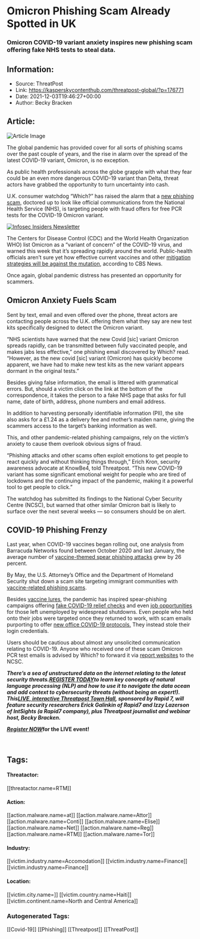 # Omicron Phishing Scam Already Spotted in UK
### Omicron COVID-19 variant anxiety inspires new phishing scam offering fake NHS tests to steal data.

## Information:
+ Source: ThreatPost
+ Link: https://kasperskycontenthub.com/threatpost-global/?p=176771
+ Date: 2021-12-03T19:46:27+00:00
+ Author: Becky Bracken


## Article:
![Article Image](https://media.threatpost.com/wp-content/uploads/sites/103/2021/05/13234312/covid-4948866_1920-e1620963807846.jpeg)

The global pandemic has provided cover for all sorts of phishing scams over the past couple of years, and the rise in alarm over the spread of the latest COVID-19 variant, Omicron, is no exception.


As public health professionals across the globe grapple with what they fear could be an even more dangerous COVID-19 variant than Delta, threat actors have grabbed the opportunity to turn uncertainty into cash.


U.K. consumer watchdog “Which?” has raised the alarm that a [new phishing scam](https://conversation.which.co.uk/scams/omicron-variant-pcr-test-fake-email/), doctored up to look like official communications from the National Health Service (NHS), is targeting people with fraud offers for free PCR tests for the COVID-19 Omicron variant.


[![Infosec Insiders Newsletter](https://media.threatpost.com/wp-content/uploads/sites/103/2021/07/10165815/infosec_insiders_in_article_promo.png)](https://threatpost.com/infosec-insider-subscription-page/?utm_source=ART&utm_medium=ART&utm_campaign=InfosecInsiders_Newsletter_Promo/)


The Centers for Disease Control (CDC) and the World Health Organization WHO) list Omicron as a “variant of concern” of the COVID-19 virus, and warned this week that it’s spreading rapidly around the world. Public-health officials aren’t sure yet how effective current vaccines and other [mitigation strategies will be against the mutation](https://www.cbsnews.com/news/covid-omicron-variant-what-we-know/), according to CBS News.


Once again, global pandemic distress has presented an opportunity for scammers.


**Omicron Anxiety Fuels Scam**
------------------------------


Sent by text, email and even offered over the phone, threat actors are contacting people across the U.K. offering them what they say are new test kits specifically designed to detect the Omicron variant.


“NHS scientists have warned that the new Covid [sic] variant Omicron spreads rapidly, can be transmitted between fully vaccinated people, and makes jabs less effective,” one phishing email discovered by Which? read. “However, as the new covid [sic] variant (Omicron) has quickly become apparent, we have had to make new test kits as the new variant appears dormant in the original tests.”


Besides giving false information, the email is littered with grammatical errors. But, should a victim click on the link at the bottom of the correspondence, it takes the person to a fake NHS page that asks for full name, date of birth, address, phone numbers and email address.


In addition to harvesting personally identifiable information (PII), the site also asks for a £1.24 as a delivery fee and mother’s maiden name, giving the scammers access to the target’s banking information as well.


This, and other pandemic-related phishing campaigns, rely on the victim’s anxiety to cause them overlook obvious signs of fraud.


“Phishing attacks and other scams often exploit emotions to get people to react quickly and without thinking things through,” Erich Kron, security awareness advocate at KnowBe4, told Threatpost. “This new COVID-19 variant has some significant emotional weight for people who are tired of lockdowns and the continuing impact of the pandemic, making it a powerful tool to get people to click.”


The watchdog has submitted its findings to the National Cyber Security Centre (NCSC), but warned that other similar Omicron bait is likely to surface over the next several weeks — so consumers should be on alert.


**COVID-19 Phishing Frenzy**
----------------------------


Last year, when COVID-19 vaccines began rolling out, one analysis from Barracuda Networks found between October 2020 and last January, the average number of [vaccine-themed spear phishing attacks](https://threatpost.com/covid-19-vaccine-spear-phishing-attacks/164489/) grew by 26 percent.


By May, the U.S. Attorney’s Office and the Department of Homeland Security shut down a scam site targeting immigrant communities with [vaccine-related phishing scams](https://threatpost.com/feds-fake-covid-19-vaccine-phishing-website/165872/).


Besides [vaccine lures](https://threatpost.com/agent-tesla-covid-vax-phish/167082/), the pandemic has inspired spear-phishing campaigns offering [fake COVID-19 relief checks](https://threatpost.com/covid-19-relief-checks-dridex-malware/164853/) and even [job opportunities](https://threatpost.com/phishing-lures-shifting-from-covid-19-to-job-opportunities/160143/) for those left unemployed by widespread shutdowns. Even people who held onto their jobs were targeted once they returned to work, with scam emails purporting to offer [new office COVID-19 protocols.](https://threatpost.com/hackers-exploit-covid-office/166550/) They instead stole their login credentials.


Users should be cautious about almost any unsolicited communication relating to COVID-19. Anyone who received one of these scam Omicron PCR test emails is advised by Which? to forward it via [report websites](https://www.ncsc.gov.uk/section/about-this-website/report-scam-website) to the NCSC.


***There’s a sea of unstructured data on the internet relating to the latest security threats.***[***REGISTER TODAY***](https://threatpost.com/webinars/security-threats-natural-language-processing/?utm_source=In+Article&utm_medium=article&utm_campaign=Decoding+the+Data+Ocean:+Security+Threats+%26+Natural+Language+Processing&utm_id=In+Article)***to learn key concepts of natural language processing (NLP) and how to use it to navigate the data ocean and add context to cybersecurity threats (without being an expert!). This***[***LIVE, interactive Threatpost Town Hall***](https://threatpost.com/webinars/security-threats-natural-language-processing/?utm_source=In+Article&utm_medium=article&utm_campaign=Decoding+the+Data+Ocean:+Security+Threats+%26+Natural+Language+Processing&utm_id=In+Article)***, sponsored by Rapid 7, will feature security researchers Erick Galinkin of Rapid7 and Izzy Lazerson of IntSights (a Rapid7 company), plus Threatpost journalist and webinar host, Becky Bracken.***


[***Register NOW***](https://bit.ly/3bBMX30)**for the LIVE event!**


 





## Tags:

#### Threatactor:
[[threatactor.name=RTM]]

#### Action:
[[action.malware.name=at]] [[action.malware.name=Attor]] [[action.malware.name=Conti]] [[action.malware.name=Elise]] [[action.malware.name=Net]] [[action.malware.name=Reg]] [[action.malware.name=RTM]] [[action.malware.name=Tor]]

#### Industry:
[[victim.industry.name=Accomodation]] [[victim.industry.name=Finance]] [[victim.industry.name=Finance]]

#### Location:
[[victim.city.name=]] [[victim.country.name=Haiti]] [[victim.continent.name=North and Central America]]

### Autogenerated Tags:
[[Covid-19]] [[Phishing]] [[Threatpost]] [[ThreatPost]]

